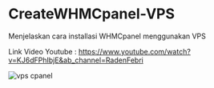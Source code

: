 # CreateWHMCpanel-VPS
Menjelaskan cara installasi WHMCpanel menggunakan VPS

Link Video Youtube : https://www.youtube.com/watch?v=KJ6dFPhIbjE&ab_channel=RadenFebri

![vps cpanel](https://user-images.githubusercontent.com/56567941/149247309-31bec31b-a26e-4d64-aca9-ebfdf5cb741b.png)

